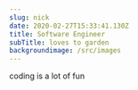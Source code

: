 ```yaml
---
slug: nick
date: 2020-02-27T15:33:41.130Z
title: Software Engineer
subTitle: loves to garden
backgroundimage: /src/images
---
```


coding is a lot of fun
